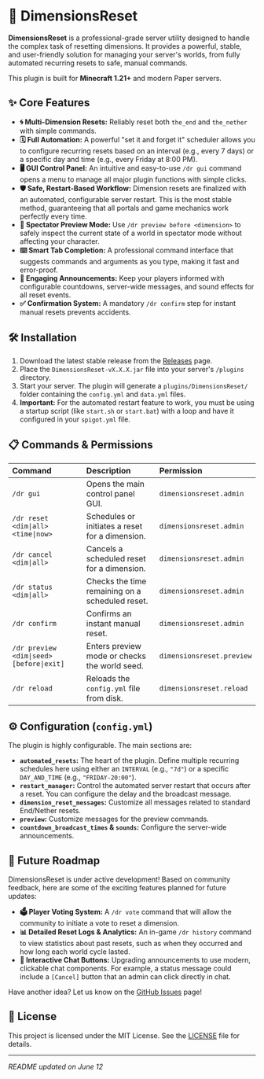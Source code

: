 # 🌌 DimensionsReset

[](https://www.google.com/search?q=https://github.com/Mike4947/DimensionsReset/actions)
[](https://www.google.com/search?q=https://github.com/Mike4947/DimensionsReset/releases)
[](https://www.google.com/search?q=./LICENSE)

**DimensionsReset** is a professional-grade server utility designed to handle the complex task of resetting dimensions. It provides a powerful, stable, and user-friendly solution for managing your server's worlds, from fully automated recurring resets to safe, manual commands.

This plugin is built for **Minecraft 1.21+** and modern Paper servers.

## ✨ Core Features

  * **🌀 Multi-Dimension Resets:** Reliably reset both `the_end` and `the_nether` with simple commands.
  * **🗓️ Full Automation:** A powerful "set it and forget it" scheduler allows you to configure recurring resets based on an interval (e.g., every 7 days) or a specific day and time (e.g., every Friday at 8:00 PM).
  * **🖥️ GUI Control Panel:** An intuitive and easy-to-use `/dr gui` command opens a menu to manage all major plugin functions with simple clicks.
  * **🛡️ Safe, Restart-Based Workflow:** Dimension resets are finalized with an automated, configurable server restart. This is the most stable method, guaranteeing that all portals and game mechanics work perfectly every time.
  * **🔭 Spectator Preview Mode:** Use `/dr preview before <dimension>` to safely inspect the current state of a world in spectator mode without affecting your character.
  * **⌨️ Smart Tab Completion:** A professional command interface that suggests commands and arguments as you type, making it fast and error-proof.
  * **📢 Engaging Announcements:** Keep your players informed with configurable countdowns, server-wide messages, and sound effects for all reset events.
  * **✅ Confirmation System:** A mandatory `/dr confirm` step for instant manual resets prevents accidents.

## 🛠️ Installation

1.  Download the latest stable release from the [Releases](https://www.google.com/search?q=https://github.com/Mike4947/DimensionsReset/releases) page.
2.  Place the `DimensionsReset-vX.X.X.jar` file into your server's `/plugins` directory.
3.  Start your server. The plugin will generate a `plugins/DimensionsReset/` folder containing the `config.yml` and `data.yml` files.
4.  **Important:** For the automated restart feature to work, you must be using a startup script (like `start.sh` or `start.bat`) with a loop and have it configured in your `spigot.yml` file.

## 📋 Commands & Permissions

| Command | Description | Permission |
| :--- | :--- | :--- |
| `/dr gui` | Opens the main control panel GUI. | `dimensionsreset.admin` |
| `/dr reset <dim\|all> <time\|now>` | Schedules or initiates a reset for a dimension. | `dimensionsreset.admin` |
| `/dr cancel <dim\|all>` | Cancels a scheduled reset for a dimension. | `dimensionsreset.admin` |
| `/dr status <dim\|all>` | Checks the time remaining on a scheduled reset. | `dimensionsreset.admin` |
| `/dr confirm` | Confirms an instant manual reset. | `dimensionsreset.admin` |
| `/dr preview <dim\|seed> [before\|exit]`| Enters preview mode or checks the world seed. | `dimensionsreset.preview` |
| `/dr reload` | Reloads the `config.yml` file from disk. | `dimensionsreset.reload` |

## ⚙️ Configuration (`config.yml`)

The plugin is highly configurable. The main sections are:

  * **`automated_resets`:** The heart of the plugin. Define multiple recurring schedules here using either an `INTERVAL` (e.g., `"7d"`) or a specific `DAY_AND_TIME` (e.g., `"FRIDAY-20:00"`).
  * **`restart_manager`:** Control the automated server restart that occurs after a reset. You can configure the delay and the broadcast message.
  * **`dimension_reset_messages`:** Customize all messages related to standard End/Nether resets.
  * **`preview`:** Customize messages for the preview commands.
  * **`countdown_broadcast_times` & `sounds`:** Configure the server-wide announcements.

## 🚀 Future Roadmap

DimensionsReset is under active development\! Based on community feedback, here are some of the exciting features planned for future updates:

  * **🗳️ Player Voting System:** A `/dr vote` command that will allow the community to initiate a vote to reset a dimension.
  * **📊 Detailed Reset Logs & Analytics:** An in-game `/dr history` command to view statistics about past resets, such as when they occurred and how long each world cycle lasted.
  * **💬 Interactive Chat Buttons:** Upgrading announcements to use modern, clickable chat components. For example, a status message could include a `[Cancel]` button that an admin can click directly in chat.

Have another idea? Let us know on the [GitHub Issues](https://www.google.com/search?q=https://github.com/Mike4947/DimensionsReset/issues) page\!

## 📜 License

This project is licensed under the MIT License. See the [LICENSE](https://www.google.com/search?q=./LICENSE) file for details.

-----

*README updated on June 12*
